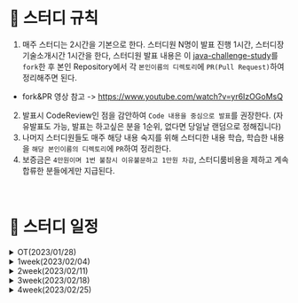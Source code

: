 # 📢 스터디 규칙
1. 매주 스터디는 2시간을 기본으로 한다. 스터디원 N명이 발표 진행 1시간, 스터디장 기술소개시간 1시간을 한다, 스터디원 발표 내용은 이 [java-challenge-study](https://github.com/mooh2jj/Java-Challenge-Study)를 `fork`한 후 본인 Repository에서 각 `본인이름의 디렉토리`에 `PR(Pull Request)`하여 정리해주면 된다.
  * fork&PR 영상 참고 -> https://www.youtube.com/watch?v=yr6IzOGoMsQ

2. 발표시 CodeReview인 점을 감안하여 `Code 내용을 중심으로 발표`를 권장한다. (자유발표도 가능, 발표는 하고싶은 분을 1순위, 없다면 당일날 랜덤으로 정해집니다)
3. 나머지 스터디원들도 매주 해당 내용 숙지를 위해 스터디한 내용 학습, 학습한 내용을 `해당 본인이름의 디렉토리`에 `PR`하여 정리한다. 
4. 보증금은 `4만원이며 1번 불참시 이유불문하고 1만원 차감`, 스터디룸비용을 제하고 계속 합류한 분들에게만 지급된다.

<br>

# 📅 스터디 일정

<details>
<summary>OT(2023/01/28)</summary>
<div markdown="1">

  * 자기소개 시간
  * 스터디 취지, 방향, 구성 방식 설명
  * 과제
  ```
  1) 사용 툴 설치및 이해하기 
   * IntelliJ(얼티메이트 버전 추천-플러그인 사용 가능)
   * MySQL, DB 접속 HediSQL or Dbeaver
   * e2e 테스트용 postman
   * git/github
 
  2) 해당 레포지토리 fork & PR 해보기
 
  3) Setting 환경 -> REST API springBoot 
    * SpringBoot REST API로 Dto로 데이터값 POST방식(postman)으로 확인
  
  4) 로또 생성기 구현
    * 로또 번호 갯수 input -> 랜덤 로또 번호 6자리 생성 output 프로그램 구현

  챌린지) 자바 성적 산출 프로그램 구현
    * 과목이름이 한글인 경우에 count, 평균을 산출해주세요. (정규표현식을 사용해주세요)
  ```
 * 환경셋팅 - [https://www.notion.so/bb4d80cb1a094696b8ff27f4cd52bb00](https://www.notion.so/bb4d80cb1a094696b8ff27f4cd52bb00)
</div>
</details>

<details>
<summary>1week(2023/02/04)</summary>
<div markdown="1">

  * POJO -> OOP 형식의 유지보수가능하게 돕는 자바 클래스 
    * 데이터 그릇(Entity, Dto, VO 등)으로 활용
    * SpirngBoot의 in/output 흐름 어노테이션 파라미터로 활용
    
  * REST API로 Dto 필드 데이터값 POST방식(postman)으로 output 확인
    * 순수 자바 프로젝트로 진행해도 무관
    * ex) 자바 성적 산출 프로그램

  * 비즈니스 로직 조건문 if, 반복문 for, while
    * 도메인 주도 패턴 - 데이터처리로직 -> 관련 Domain Dto에 메서드로 이동
    * Stream API로 데이터값 파싱
    * ex) lottoGenerate 랜덤번호 산출
 
 * 과제 
 ```
이벤트 `쿠폰` 을 사용하는 서비스 내
데이터 파싱을 중점으로 만든 문제

1. 쿠폰 이름으로 `한글` or `특수문자`가 들어있는 것을 `정규표현식`으로 찾기

* ex) 한글이 들어있는 쿠폰 "ASDS개발자"
* `정규표현식`으로 축출
* 이런 쿠폰 이름이 있을시 `빌더패턴`을 사용해서 Output 해주세요.


2. Dto(req/res)에 쿠폰에 대한 여러가지 필드들이 존재할 수 있습니다. 그중  시간필드, `상태값 status필드`도 존재합니다. 
`현재`를 기준으로 `beginDt ~ endDt 이외 기간`에 쿠폰이라면 status Enum 상태가 `unable("사용불가")`하게 할 수 있는 로직을 만들어주세요.

* beginDt : 이벤트쿠폰시작일 / endDt: 이벤트쿠폰마지막일
* LocalDateTime 사용


3. Optional, 함수형 인터페이스 학습
4. 사용하고 있는 디자인 패턴 2개 이상만 공부해오기

 ```
 
 * 정리 - https://www.notion.so/1week-f6fec789ea48479d976f4a37ae57cd56
</div>
</details>

<details>
<summary>2week(2023/02/11)</summary>
<div markdown="1">

  * 데이터 파싱 전 REST API layerd 아키텍쳐상 request → response 과정
    
  * 비즈니스로직 Dto- Entity 변환 과정

  * 자바 8 기술 -> 함수형 프로그래밍 (람다, 함수형 인터페이스, Stream)
  
  * Optional 사용하는 이유 및 처리 메서드들
  
  * 디자인 패턴을 공부하는 이유
 
 * 과제 
 ```
1) 자기만의 Stream 데이터파싱, Optional 처리 경험을 공유해주세요:)

2) 리플렉션(proxy) 학습

3) Exception 학습
* checked Exception vs unchecked Exception
* throw vs try catch
 ```
 
 * 정리 - https://www.notion.so/2week-1f2001b5518240e0bd44eac323ffdb30
</div>
</details>

<details>
<summary>3week(2023/02/18)</summary>
<div markdown="1">

  * 과제 내용 => 리플렉션(프록시->AOP), exception의 예외처리(컴파일시 vs 런타임시)

  * OOP & 디자인 패턴을 사용하는 이유 => "격리성", "추상화"
    
  * 스프링에서 쓰이는 디자인패턴 => "싱글톤", "프록시", "팩토리 메서드", "전략" 등

  * 재사용 vs 격리성
  
  * Thrad-safe 하게 코딩하기 => "stateless", "immutable"
  
 
 * 과제 
 ```
1) StringBuffer vs StringBuilder 비교해보기

2) final 키워드 학습

3) 무한참조란? 무한참조 일어나는 이유 학습

4) equals(), hashCode() 재정의하는 이유
 ```
 
 * 정리 - https://www.notion.so/3week-e63d2fb6eb294eb19d3698bb1ec0fe14
</div>
</details>

<details>
<summary>4week(2023/02/25)</summary>
<div markdown="1">

  * 과제 내용 => StringBuilder vs StringBuffer 차이, String의 불변객체 이야기

  * OOP & 디자인 패턴을 사용하는 이유 다시 상기
    
  * 무한참조 대표적인 예시

  * final 을 사용하는 이유
  
  * 스터디 후 취업을 하는 전략들 
  
 
 * 과제 
 ```
지금까지 스터디한 내용 정리해보기

수고 하셨습니다 :)
 ```
 
 * 정리 - https://www.notion.so/4week-61937e3d165e46a586af1ebbb25b17fd
</div>
</details>

<br>


